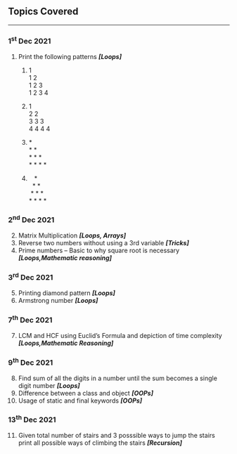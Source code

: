 ## Topics Covered

---

### 1<sup>st</sup> Dec 2021

1. Print the following patterns ***[Loops]***
   1. 1  
      1 2  
      1 2 3  
      1 2 3 4  

   2. 1  
      2 2  
      3 3 3  
      4 4 4 4

   3. \*  
      \* \*  
      \* \* \*  
      \* \* \* \*  

   4. &nbsp; &nbsp;\*  
      &nbsp; \* \*  
      &nbsp;\* \* \*  
      \* \* \* \*  

### 2<sup>nd</sup> Dec 2021

2. Matrix Multiplication ***[Loops, Arrays]***
3. Reverse two numbers without using a 3rd variable ***[Tricks]***
4. Prime numbers – Basic to why square root is necessary ***[Loops,Mathematic reasoning]***

### 3<sup>rd</sup> Dec 2021

5. Printing diamond pattern ***[Loops]***
6. Armstrong number ***[Loops]***

### 7<sup>th</sup> Dec 2021

7. LCM and HCF using Euclid’s Formula and depiction of time complexity ***[Loops,Mathematic Reasoning]***

### 9<sup>th</sup> Dec 2021

8. Find sum of all the digits in a number until the sum becomes a single digit number ***[Loops]***
9. Difference between a class and object ***[OOPs]***
10. Usage of static and final keywords ***[OOPs]***

### 13<sup>th</sup> Dec 2021

11. Given total number of stairs and 3 posssible ways to jump the stairs print all possible ways of climbing the stairs ***[Recursion]***

